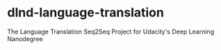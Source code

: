 # dlnd-language-translation
The Language Translation Seq2Seq Project for Udacity's Deep Learning Nanodegree
